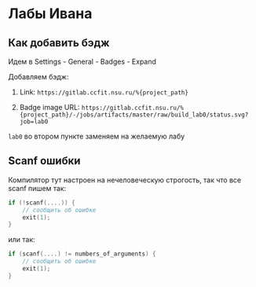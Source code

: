 # Лабы Ивана
## Как добавить бэдж
Идем в Settings - General - Badges - Expand

Добавляем бэдж:

1. Link: `https://gitlab.ccfit.nsu.ru/%{project_path}`

2. Badge image URL: `https://gitlab.ccfit.nsu.ru/%{project_path}/-/jobs/artifacts/master/raw/build_lab0/status.svg?job=lab0`

`lab0` во втором пункте заменяем на желаемую лабу

## Scanf ошибки
Компилятор тут настроен на нечеловеческую строгость, так что все scanf пишем так:

```c
if (!scanf(....)) {
    // сообщить об ошибке
    exit(1);
}
```

или так:
```c
if (scanf(....) != numbers_of_arguments) {
    // сообщить об ошибке
    exit(1);
}
```

<!-- или даже так (я не проверял, но может работать):
```c
// В начале
#include<stdarg.h>

// Функция
int ec_scanf(const char *fmt, ...) {
    int rc;

    va_list args;
    va_start(args, fmt);
    rc = vscanf(fmt, args);
    va_end(args);

    if (!rc) {
        perror("Scanf error");
        exit(1);
    }

    return rc;
}
``` -->